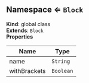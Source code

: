 <a name="Namespace"></a>

## Namespace ⇐ <code>Block</code>
**Kind**: global class  
**Extends**: <code>Block</code>  
**Properties**

| Name | Type |
| --- | --- |
| name | <code>String</code> | 
| withBrackets | <code>Boolean</code> | 

